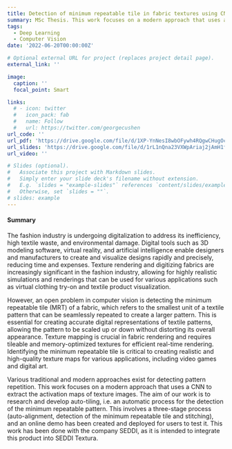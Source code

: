 ```yaml
---
title: Detection of minimum repeatable tile in fabric textures using CNN activations.
summary: MSc Thesis. This work focuses on a modern approach that uses a CNN to extract the activation maps of texture images and detect the minimum repeatable pattern of fabric images.
tags:
  - Deep Learning
  - Computer Vision
date: '2022-06-20T00:00:00Z'

# Optional external URL for project (replaces project detail page).
external_link: ''

image:
  caption: ''
  focal_point: Smart

links:
  # - icon: twitter
  #   icon_pack: fab
  #   name: Follow
  #   url: https://twitter.com/georgecushen
url_code: ''
url_pdf: 'https://drive.google.com/file/d/1XP-YnNesI8wbOFywh4RQgwCHugOc2J4Y/view'
url_slides: 'https://drive.google.com/file/d/1rL1nQna23VXWpAriaj2jAmH1fogA0rri/view'
url_video: ''

# Slides (optional).
#   Associate this project with Markdown slides.
#   Simply enter your slide deck's filename without extension.
#   E.g. `slides = "example-slides"` references `content/slides/example-slides.md`.
#   Otherwise, set `slides = ""`.
# slides: example
---
```


#### Summary

The fashion industry is undergoing digitalization to address its inefficiency, high textile
waste, and environmental damage. Digital tools such as 3D modeling software, virtual
reality, and artificial intelligence enable designers and manufacturers to create and
visualize designs rapidly and precisely, reducing time and expenses. Texture rendering
and digitizing fabrics are increasingly significant in the fashion industry, allowing for
highly realistic simulations and renderings that can be used for various applications such
as virtual clothing try-on and textile product visualization.

However, an open problem in computer vision is detecting the minimum repeatable
tile (MRT) of a fabric, which refers to the smallest unit of a textile pattern that can
be seamlessly repeated to create a larger pattern. This is essential for creating accurate
digital representations of textile patterns, allowing the pattern to be scaled up or down
without distorting its overall appearance. Texture mapping is crucial in fabric rendering
and requires tileable and memory-optimized textures for efficient real-time rendering.
Identifying the minimum repeatable tile is critical to creating realistic and high-quality
texture maps for various applications, including video games and digital art.

Various traditional and modern approaches exist for detecting pattern repetition. This
work focuses on a modern approach that uses a CNN to extract the activation maps of
texture images. The aim of our work is to research and develop auto-tiling, i.e. an
automatic process for the detection of the minimum repeatable pattern. This involves
a three-stage process (auto-alignment, detection of the minimum repeatable tile and
stitching), and an online demo has been created and deployed for users to test it. This
work has been done with the company SEDDI, as it is intended to integrate this product
into SEDDI Textura.